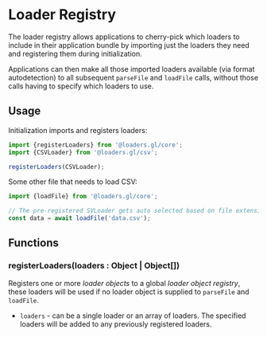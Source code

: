 # Loader Registry

The loader registry allows applications to cherry-pick which loaders to include in their application bundle by importing just the loaders they need and registering them during initialization.

Applications can then make all those imported loaders available (via format autodetection) to all subsequent `parseFile` and `loadFile` calls, without those calls having to specify which loaders to use.

## Usage

Initialization imports and registers loaders:
```js
import {registerLoaders} from '@loaders.gl/core';
import {CSVLoader} from '@loaders.gl/csv';

registerLoaders(CSVLoader);
```

Some other file that needs to load CSV:
```js
import {loadFile} from '@loaders.gl/core';

// The pre-registered SVLoader gets auto selected based on file extension...
const data = await loadFile('data.csv');
```

## Functions

### registerLoaders(loaders : Object | Object[])

Registers one or more *loader objects* to a global *loader object registry*, these loaders will be used if no loader object is supplied to `parseFile` and `loadFile`.

- `loaders` - can be a single loader or an array of loaders. The specified loaders will be added to any previously registered loaders.
